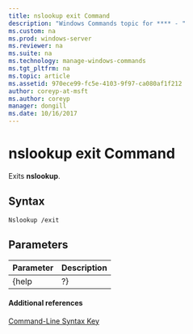 ```yaml
---
title: nslookup exit Command
description: "Windows Commands topic for **** - "
ms.custom: na
ms.prod: windows-server
ms.reviewer: na
ms.suite: na
ms.technology: manage-windows-commands
ms.tgt_pltfrm: na
ms.topic: article
ms.assetid: 970ece99-fc5e-4103-9f97-ca080af1f212
author: coreyp-at-msft
ms.author: coreyp
manager: dongill
ms.date: 10/16/2017
---
```


# nslookup exit Command



Exits **nslookup**.

## Syntax

```
Nslookup /exit
```

## Parameters

| Parameter | Description |
|-----------|-------------|
|   {help   |     ?}      |

#### Additional references

[Command-Line Syntax Key](command-line-syntax-key.md)